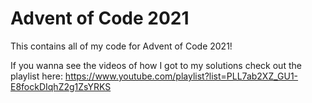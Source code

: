 # Advent of Code 2021
This contains all of my code for Advent of Code 2021!

If you wanna see the videos of how I got to my solutions check out the playlist here: https://www.youtube.com/playlist?list=PLL7ab2XZ_GU1-E8fockDIqhZ2g1ZsYRKS

